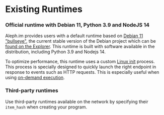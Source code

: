 # Existing Runtimes

### Official runtime with Debian 11, Python 3.9 and NodeJS 14

Aleph.im provides users with a default runtime based on [Debian 11 "bullseye"](https://wiki.debian.org/DebianBullseye),
the current stable version of the Debian project which can
be [found on the Explorer](https://explorer.aleph.im/address/ETH/0x101d8D16372dBf5f1614adaE95Ee5CCE61998Fc9/message/STORE/bd79839bf96e595a06da5ac0b6ba51dea6f7e2591bb913deccded04d831d29f4).
This runtime is built with software available in the distribution, including Python 3.9 and Nodejs 14.

To optimize performance, this runtime uses a custom [Linux init](https://en.wikipedia.org/wiki/Init) process. This
process is specially designed to quickly launch the right endpoint in response to events such as HTTP requests. This is
especially useful when using [on-demand execution](../index.md#on-demand-execution).

[//]: # (Not available yet)

[//]: # (### Official minimal runtime for binaries &#40;Rust, Go, ...&#41;)

[//]: # ()

[//]: # (This official minimal runtime is designed to run Linux binaries quickly and efficiently. It is built on a minimal)

[//]: # (system, and does not include interpreters or virtual machines for popular programming languages. This makes launching)

[//]: # (binaries fast and efficient.)

### Third-party runtimes

Use third-party runtimes available on the network by specifying their `item_hash` when creating your program.
